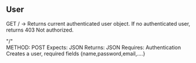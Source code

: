
## User

GET / -> Returns current authenticated user object. If no authenticated user, returns 403 Not authorized.

"/"  
METHOD: POST
Expects: JSON
Returns: JSON
Requires: Authentication
Creates a user, required fields {name,password,email,....}